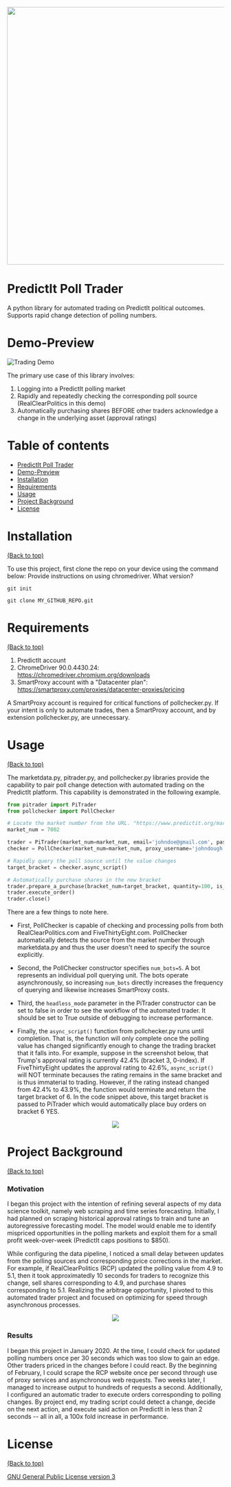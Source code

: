 <p align="center">
    <img width="966" height="600" src="./references/banner.png">
 </p>

# PredictIt Poll Trader

<!-- Describe your project in brief -->
A python library for automated trading on PredictIt political outcomes. Supports rapid change detection of polling numbers.

<!-- The project title should be self explanotory and try not to make it a mouthful. (Although exceptions exist- **awesome-readme-writing-guide-for-open-source-projects** - would have been a cool name)
Add a cover/banner image for your README. **Why?** Because it easily **grabs people's attention** and it **looks cool**(*duh!obviously!*).
The best dimensions for the banner is **1280x650px**. You could also use this for social preview of your repo.
I personally use [**Canva**](https://www.canva.com/) for creating the banner images. All the basic stuff is **free**(*you won't need the pro version in most cases*).
There are endless badges that you could use in your projects. And they do depend on the project. Some of the ones that I commonly use in every projects are given below. 
I use [**Shields IO**](https://shields.io/) for making badges. It is a simple and easy to use tool that you can use for almost all your badge cravings. -->

# Demo-Preview

<!-- Add a demo for your project -->
![Trading Demo](./references/demo.gif)

The primary use case of this library involves:

1) Logging into a PredictIt polling market
2) Rapidly and repeatedly checking the corresponding poll source (RealClearPolitics in this demo)
3) Automatically purchasing shares BEFORE other traders acknowledge a change in the underlying asset (approval ratings)


<!-- After you have written about your project, it is a good idea to have a demo/preview(**video/gif/screenshots** are good options) of your project so that people can know what to expect in your project. You could also add the demo in the previous section with the product description.
Here is a random GIF as a placeholder.
![Random GIF](https://media.giphy.com/media/ZVik7pBtu9dNS/giphy.gif) -->

# Table of contents

- [PredictIt Poll Trader](#predictit-poll-trader)
- [Demo-Preview](#demo-preview)
- [Installation](#installation)
- [Requirements](#requirements)
- [Usage](#usage)
- [Project Background](#project-background)
- [License](#license)

# Installation
[(Back to top)](#table-of-contents)

To use this project, first clone the repo on your device using the command below:
Provide instructions on using chromedriver. What version?

```git init```

```git clone MY_GITHUB_REPO.git```

# Requirements
[(Back to top)](#table-of-contents)

1) PredictIt account
2) ChromeDriver 90.0.4430.24: https://chromedriver.chromium.org/downloads
3) SmartProxy account with a "Datacenter plan": https://smartproxy.com/proxies/datacenter-proxies/pricing

A SmartProxy account is required for critical functions of pollchecker.py. If your intent is only to automate trades, then a SmartProxy account, and by extension pollchecker.py, are unnecessary. 

# Usage
[(Back to top)](#table-of-contents)

The marketdata.py, pitrader.py, and pollchecker.py libraries provide the capability to pair poll change detection with automated trading on the PredictIt platform. This capability is demonstrated in the following example.

```python
from pitrader import PiTrader
from pollchecker import PollChecker

# Locate the market number from the URL. "https://www.predictit.org/markets/detail/7002/"
market_num = 7002

trader = PiTrader(market_num=market_num, email='johndoe@gmail.com', password='super_secret', chromedriver_path='./chromedriver', headless_mode=True)
checker = PollChecker(market_num=market_num, proxy_username='johndough', proxy_password='superer_secret', num_bots=5)

# Rapidly query the poll source until the value changes
target_bracket = checker.async_script()

# Automatically purchase shares in the new bracket
trader.prepare_a_purchase(bracket_num=target_bracket, quantity=100, is_yes=True, max_price=99)
trader.execute_order()
trader.close()
```

There are a few things to note here. 

* First, PollChecker is capable of checking and processing polls from both RealClearPolitics.com and FiveThirtyEight.com. PollChecker automatically detects the source from the market number through marketdata.py and thus the user doesn't need to specify the source explicitly. 

* Second, the PollChecker constructor specifies ```num_bots=5```. A bot represents an individual poll querying unit. The bots operate asynchronously, so increasing ```num_bots``` directly increases the frequency of querying and likewise increases SmartProxy costs. 

* Third, the ```headless_mode``` parameter in the PiTrader constructor can be set to false in order to see the workflow of the automated trader. It should be set to True outside of debugging to increase performance.

* Finally, the ```async_script()``` function from pollchecker.py runs until completion. That is, the function will only complete once the polling value has changed significantly enough to change the trading bracket that it falls into. For example, suppose in the screenshot below, that Trump's approval rating is currently 42.4% (bracket 3, 0-index). If FiveThirtyEight updates the approval rating to 42.6%, ```async_script()``` will NOT terminate becauses the rating remains in the same bracket and is thus immaterial to trading. However, if the rating instead changed from 42.4% to 43.9%, the function would terminate and return the target bracket of 6. In the code snippet above, this target bracket is passed to PiTrader which would automatically place buy orders on bracket 6 YES.

<p align="center">
  <img src="./references/purchase.png">
</p>


# Project Background
[(Back to top)](#table-of-contents)

### Motivation

I began this project with the intention of refining several aspects of my data science toolkit, namely web scraping and time series forecasting. Initially, I had planned on scraping historical approval ratings to train and tune an autoregressive forecasting model. The model would enable me to identify mispriced opportunities in the polling markets and exploit them for a small profit week-over-week (PredictIt caps positions to $850). 


While configuring the data pipeline, I noticed a small delay between updates from the polling sources and corresponding price corrections in the market. For example, if RealClearPolitics (RCP) updated the polling value from 4.9 to 5.1, then it took approximatedly 10 seconds for traders to recognize this change, sell shares corresponding to 4.9, and purchase shares corresponding to 5.1. Realizing the arbitrage opportunity, I pivoted to this automated trader project and focused on optimizing for speed through asynchronous processes.

<p align="center">
  <img src="./references/Profit_over_time.png">
</p>

### Results

I began this project in January 2020. At the time, I could check for updated polling numbers once per 30 seconds which was too slow to gain an edge. Other traders priced in the changes before I could react. By the beginning of February, I could scrape the RCP website once per second through use of proxy services and asynchronous web requests. Two weeks later, I managed to increase output to hundreds of requests a second. Additionally, I configured an automatic trader to execute orders corresponding to polling changes. By project end, my trading script could detect a change, decide on the next action, and execute said action on PredictIt in less than 2 seconds -- all in all, a 100x fold increase in performance.

# License
[(Back to top)](#table-of-contents)

[GNU General Public License version 3](https://opensource.org/licenses/GPL-3.0)
